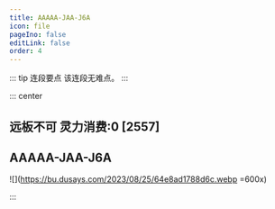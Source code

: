 ```yaml
---
title: AAAAA-JAA-J6A
icon: file
pageIno: false
editLink: false
order: 4
---
```


::: tip 连段要点
该连段无难点。
:::

::: center
## **远板不可 灵力消费:0 [2557]**
## **AAAAA-JAA-J6A**

![](https://bu.dusays.com/2023/08/25/64e8ad1788d6c.webp =600x)

:::
